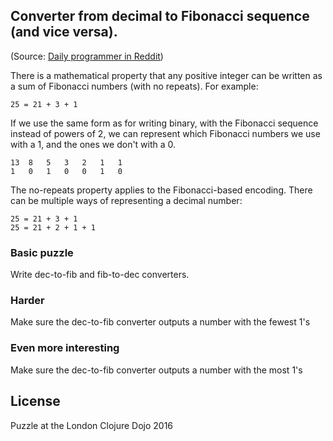 ## Converter from decimal to Fibonacci sequence (and vice versa). 

(Source: [Daily programmer in Reddit](https://www.reddit.com/r/dailyprogrammer/comments/5196fi/20160905_challenge_282_easy_unusual_bases/))

There is a mathematical property that any positive integer can be written as a sum of Fibonacci numbers (with no repeats). For example:

``
25 = 21 + 3 + 1
``

If we use the same form as for writing binary, with the Fibonacci sequence instead of powers of 2, we can represent which Fibonacci numbers we use with a 1, and the ones we don't with a 0.

```
13	8	5	3	2	1	1
1	0	1	0	0	1	0
```

The no-repeats property applies to the Fibonacci-based encoding. There can be multiple ways of representing a decimal number:

```
25 = 21 + 3 + 1
25 = 21 + 2 + 1 + 1
```

### Basic puzzle

Write dec-to-fib and fib-to-dec  converters.

### Harder

Make sure the dec-to-fib converter outputs a number with the fewest 1's

### Even more interesting 

Make sure the dec-to-fib converter outputs a number with the most 1's


## License

Puzzle at the London Clojure Dojo 2016
